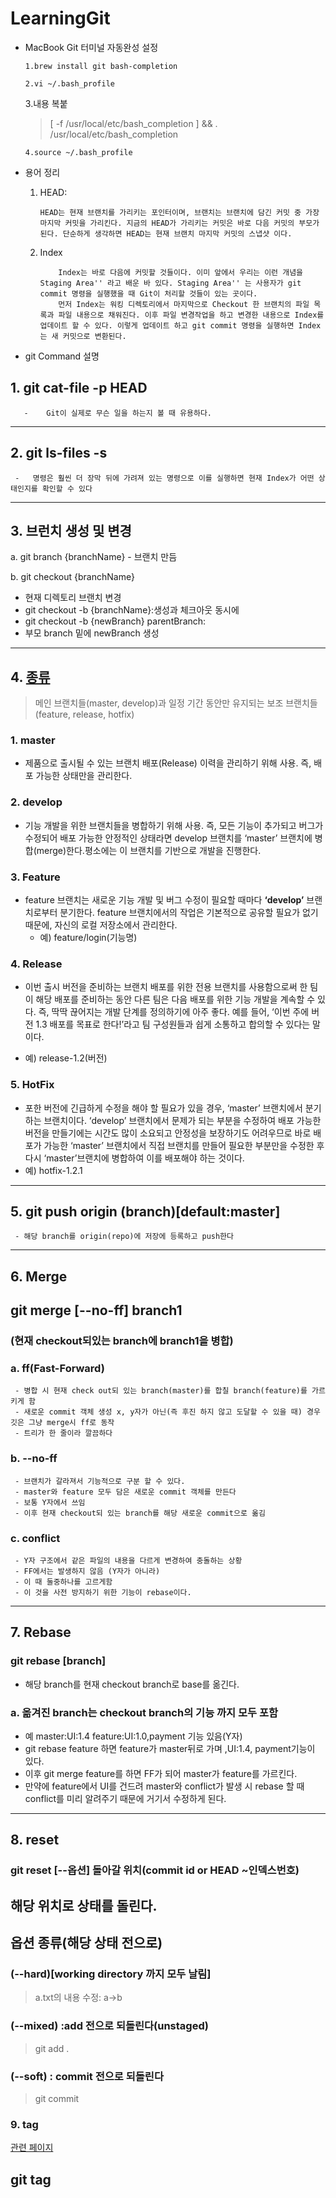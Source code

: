 # LearningGit
-   MacBook Git  터미널 자동완성  설정

        1.brew install git bash-completion

        2.vi ~/.bash_profile  

     3.내용 복붙 

    >[ -f /usr/local/etc/bash_completion ] && . /usr/local/etc/bash_completion

        4.source ~/.bash_profile 



-   용어 정리
    1.  HEAD:
   
            HEAD는 현재 브랜치를 가리키는 포인터이며, 브랜치는 브랜치에 담긴 커밋 중 가장 마지막 커밋을 가리킨다. 지금의 HEAD가 가리키는 커밋은 바로 다음 커밋의 부모가 된다. 단순하게 생각하면 HEAD는 현재 브랜치 마지막 커밋의 스냅샷 이다.
    2.  Index
                    
                Index는 바로 다음에 커밋할 것들이다. 이미 앞에서 우리는 이런 개념을 Staging Area'' 라고 배운 바 있다. Staging Area'' 는 사용자가 git commit 명령을 실행했을 때 Git이 처리할 것들이 있는 곳이다.
                먼저 Index는 워킹 디렉토리에서 마지막으로 Checkout 한 브랜치의 파일 목록과 파일 내용으로 채워진다. 이후 파일 변경작업을 하고 변경한 내용으로 Index를 업데이트 할 수 있다. 이렇게 업데이트 하고 git commit 명령을 실행하면 Index는 새 커밋으로 변환된다.

-   git Command 설명

## 1.  git cat-file -p HEAD

       -    Git이 실제로 무슨 일을 하는지 볼 때 유용하다.
___
## 2.   git ls-files -s
     -   명령은 훨씬 더 장막 뒤에 가려져 있는 명령으로 이를 실행하면 현재 Index가 어떤 상태인지를 확인할 수 있다   
---
## 3.   브런치 생성 및 변경
     
a.   git branch {branchName}
        -       브랜치 만듬
        
b.   git checkout {branchName}
-    현재 디렉토리 브랜치 변경
-    git checkout -b {branchName}:생성과 체크아웃 동시에
-    git checkout -b {newBranch} parentBranch:
- 부모 branch 밑에 newBranch 생성
---
## 4. [종류](https://gmlwjd9405.github.io/2018/05/11/types-of-git-branch.html)

> 메인 브랜치들(master, develop)과 일정 기간 동안만 유지되는 보조 브랜치들(feature, release, hotfix)
        
 ###     1. master
        
-   제품으로 출시될 수 있는 브랜치
        배포(Release) 이력을 관리하기 위해 사용. 즉, 배포 가능한 상태만을 관리한다.
###      2. develop
- 기능 개발을 위한 브랜치들을 병합하기 위해 사용. 즉, 모든 기능이 추가되고 버그가 수정되어 배포 가능한 안정적인 상태라면 develop 브랜치를 ‘master’ 브랜치에 병합(merge)한다.평소에는 이 브랜치를 기반으로 개발을 진행한다.
      
###      3. Feature
-    feature 브랜치는 새로운 기능 개발 및 버그 수정이 필요할 때마다 **‘develop’** 브랜치로부터 분기한다. feature 브랜치에서의 작업은 기본적으로 공유할 필요가 없기 때문에, 자신의 로컬 저장소에서 관리한다.
      -    예) feature/login(기능명)
###      4. Release
- 이번 출시 버전을 준비하는 브랜치
배포를 위한 전용 브랜치를 사용함으로써 한 팀이 해당 배포를 준비하는 동안 다른 팀은 다음 배포를 위한 기능 개발을 계속할 수 있다. 즉, 딱딱 끊어지는 개발 단계를 정의하기에 아주 좋다.
예를 들어, ‘이번 주에 버전 1.3 배포를 목표로 한다!’라고 팀 구성원들과 쉽게 소통하고 합의할 수 있다는 말이다.

-  예) release-1.2(버전)
###      5. HotFix
- 포한 버전에 긴급하게 수정을 해야 할 필요가 있을 경우, ‘master’ 브랜치에서 분기하는 브랜치이다. ‘develop’ 브랜치에서 문제가 되는 부분을 수정하여 배포 가능한 버전을 만들기에는 시간도 많이 소요되고 안정성을 보장하기도 어려우므로 바로 배포가 가능한 ‘master’ 브랜치에서 직접 브랜치를 만들어 필요한 부분만을 수정한 후 다시 ‘master’브랜치에 병합하여 이를 배포해야 하는 것이다.
- 예) hotfix-1.2.1  




---
## 5. git push origin (branch)[default:master]
     - 해당 branch를 origin(repo)에 저장에 등록하고 push한다
---
## 6. Merge

## git merge [--no-ff] branch1
### (현재 checkout되있는 branch에 branch1을 병합)
### a. ff(Fast-Forward)

     - 병합 시 현재 check out되 있는 branch(master)를 합칠 branch(feature)를 가르키게 함
     - 새로운 commit 객체 생성 x, y자가 아닌(즉 후진 하지 않고 도달할 수 있을 때) 경우  깃은 그냥 merge시 ff로 동작
     - 트리가 한 줄이라 깔끔하다


###   b. --no-ff

     - 브랜치가 갈라져서 기능적으로 구분 할 수 있다.
     - master와 feature 모두 담은 새로운 commit 객체를 만든다
     - 보통 Y자에서 쓰임 
     - 이후 현재 checkout되 있는 branch를 해당 새로운 commit으로 옮김
     
###   c. conflict
     - Y자 구조에서 같은 파일의 내용을 다르게 변경하여 충돌하는 상황
     - FF에서는 발생하지 않음 (Y자가 아니라)
     - 이 때 둘중하나를 고르게함 
     - 이 것을 사전 방지하기 위한 기능이 rebase이다.
---
## 7. Rebase
### git rebase [branch] 
  - 해당 branch를 현재 checkout branch로 base를 옮긴다.
### a.  옮겨진 branch는 checkout branch의 기능 까지 모두 포함
     
 - 예 master:UI:1.4 feature:UI:1.0,payment 기능 있음(Y자)
 - git rebase feature 하면 feature가 master뒤로 가며 ,UI:1.4, payment기능이 있다.
 - 이후 git merge feature를 하면 FF가 되어 master가 feature를 가르킨다.
 - 만약에 feature에서 UI를 건드려 master와 conflict가 발생 시 rebase 할 때 conflict를 미리 알려주기 때문에 거기서 수정하게 된다.
---
## 8. reset

### git reset [--옵션] 돌아갈 위치(commit id or HEAD ~인덱스번호)
## 해당 위치로 상태를 돌린다.
## 옵션 종류(해당 상태 전으로)
###  (--hard)[working directory 까지 모두 날림]
>a.txt의 내용 수정: a->b
### (--mixed) :add 전으로 되돌린다(unstaged)
>git add .
### (--soft) : commit 전으로 되돌린다
>git commit

### 9. tag
[관련 페이지](https://webisfree.com/2017-07-31/git-%ED%83%9C%EA%B9%85%ED%95%98%EA%B8%B0-tag-%EC%82%AC%EC%9A%A9%ED%95%98%EA%B8%B0)
## git tag


     
